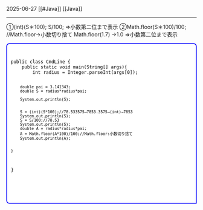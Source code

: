2025-06-27
[[#Java]]
[[Java]]

---

①(int)(S＊100);
	S/100;
	=>小数第二位まで表示
②Math.floor(S＊100)/100;  //Math.floor→小数切り捨て Math.floor(1.7) →1.0
	=>小数第二位まで表示
<div style="
  border: 2px solid blue;
  background-color: white;
  padding: 10px; 
  border-radius: 8px 8px 0px 8px;
  color: black;
  font-family: monospace;
  white-space: pre;
">
<pre><code>public class CmdLine {
    public static void main(String[] args){
        int radius = Integer.parseInt(args[0]);
        
        double pai = 3.141343;
        double S = radius*radius*pai;
        
        System.out.println(S);
        
        
        S = (int)(S*100);//78.533575→7853.3575→(int)→7853
        System.out.println(S);
        S = S/100;//78.53
        System.out.println(S);
        double A = radius*radius*pai;
        A = Math.floor(A*100)/100;//Math.floor:小数切り捨て
        System.out.println(A);

        
    }

}

</code></pre>
</div>

